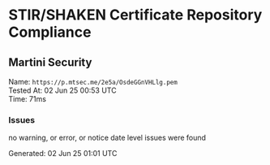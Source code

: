 # STIR/SHAKEN Certificate Repository Compliance

## Martini Security

Name: `https://p.mtsec.me/2e5a/OsdeGGnVHLlg.pem`\
Tested At: 02 Jun 25 00:53 UTC\
Time: 71ms

### Issues

no warning, or error, or notice date level issues were found

Generated: 02 Jun 25 01:01 UTC